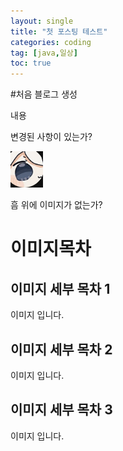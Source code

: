 ```yaml
---
layout: single
title: "첫 포스팅 테스트"
categories: coding
tag: [java,일상]
toc: true
---
```


#처음 블로그 생성

내용

변경된 사항이 있는가?

![](../images/2022-11-24-11-31-59.png)

흠 위에 이미지가 없는가?
# 이미지목차
## 이미지 세부 목차 1
이미지 입니다.
## 이미지 세부 목차 2
이미지 입니다.
## 이미지 세부 목차 3
이미지 입니다.
